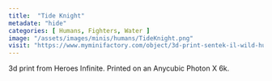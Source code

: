 ```yaml
---
title:  "Tide Knight"
metadate: "hide"
categories: [ Humans, Fighters, Water ]
image: "/assets/images/minis/humans/TideKnight.png"
visit: "https://www.myminifactory.com/object/3d-print-sentek-il-wild-hunt-rider-142179"
---
```

3d print from Heroes Infinite.
Printed on an Anycubic Photon X 6k.